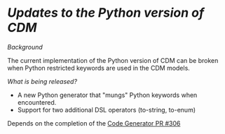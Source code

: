 # *Updates to the Python version of CDM*

_Background_

The current implementation of the Python version of CDM can be broken when Python restricted keywords are used in the CDM models. 

_What is being released?_

- A new Python generator that "mungs" Python keywords when encountered.
- Support for two additional DSL operators (to-string, to-enum)

Depends on the completion of the [Code Generator PR #306](https://github.com/REGnosys/rosetta-code-generators/pull/306)

